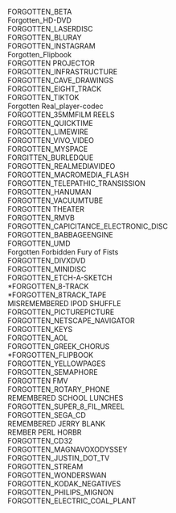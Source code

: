 FORGOTTEN_BETA  
Forgotten_HD-DVD  
FORGOTTEN_LASERDISC  
FORGOTTEN_BLURAY  
FORGOTTEN_INSTAGRAM  
Forgotten_Flipbook  
FORGOTTEN PROJECTOR  
FORGOTTEN_INFRASTRUCTURE  
FORGOTTEN_CAVE_DRAWINGS  
FORGOTTEN_EIGHT_TRACK  
FORGOTTEN_TIKTOK  
Forgotten Real_player-codec  
FORGOTTEN_35MMFILM REELS  
FORGOTTEN_QUICKTIME  
FORGOTTEN_LIMEWIRE  
FORGOTTEN_VIVO_VIDEO  
FORGOTTEN_MYSPACE  
FORGITTEN_BURLEDQUE  
FORGOTTEN_REALMEDIAVIDEO  
FORGOTTEN_MACROMEDIA_FLASH  
FORGOTTEN_TELEPATHIC_TRANSISSION  
FORGOTTEN_HANUMAN  
FORGOTTEN_VACUUMTUBE  
FORGOTTEN THEATER  
FORGOTTEN_RMVB  
FORGOTTEN_CAPICITANCE_ELECTRONIC_DISC  
FORGOTTEN_BABBAGEENGINE  
FORGOTTEN_UMD  
Forgotten Forbidden Fury of Fists  
FORGOTTEN_DIVXDVD  
FORGOTTEN_MINIDISC  
FORGOTTEN_ETCH-A-SKETCH  
*FORGOTTEN_8-TRACK  
*FORGOTTEN_8TRACK_TAPE  
MISREMEMBERED IPOD SHUFFLE  
FORGOTTEN_PICTUREPICTURE  
FORGOTTEN_NETSCAPE_NAVIGATOR  
FORGOTTEN_KEYS  
FORGOTTEN_AOL  
FORGOTTEN_GREEK_CHORUS  
*FORGOTTEN_FLIPBOOK  
FORGOTTEN_YELLOWPAGES  
FORGOTTEN_SEMAPHORE  
FORGOTTEN FMV  
FORGOTTEN_ROTARY_PHONE  
REMEMBERED SCHOOL LUNCHES  
FORGOTTEN_SUPER_8_FIL_MREEL  
FORGOTTEN_SEGA_CD  
REMEMBERED JERRY BLANK  
REMBER PERL HORBR  
FORGOTTEN_CD32  
FORGOTTEN_MAGNAVOXODYSSEY  
FORGOTTEN_JUSTIN_DOT_TV  
FORGOTTEN_STREAM  
FORGOTTEN_WONDERSWAN  
FORGOTTEN_KODAK_NEGATIVES  
FORGOTTEN_PHILIPS_MIGNON  
FORGOTTEN_ELECTRIC_COAL_PLANT  
  
